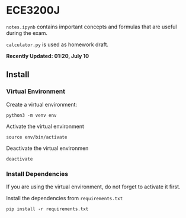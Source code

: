 # ECE3200J

`notes.ipynb` contains important concepts and formulas that are useful during the exam.


`calculator.py` is used as homework draft.

**Recently Updated: 01:20, July 10**
## Install

### Virtual Environment

Create a virtual environment:

```
python3 -m venv env
```

Activate the virtual environment

```
source env/bin/activate
```

Deactivate the virtual environmen
```
deactivate
```

### Install Dependencies

If you are using the virtual environment, do not forget to activate it first.

Install the dependencies from `requirements.txt`
```
pip install -r requirements.txt
```


